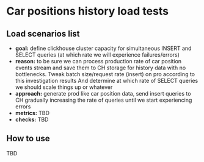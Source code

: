 
# Car positions history load tests

## Load scenarios list

- **goal:** define clickhouse cluster capacity for simultaneous INSERT and SELECT queries
    (at which rate we will experience failures/errors)
- **reason:** to be sure we can process production rate of car position events stream
    and save them to CH storage for history data with no bottlenecks.
    Tweak batch size/request rate (insert) on pro according to this investigation results
    And determine at which rate of SELECT queries we should scale things up or whatever
- **approach:** generate prod like car position data, send insert queries to CH
    gradually increasing the rate of queries until we start experiencing errors
- **metrics:** TBD
- **checks:** TBD

## How to use

TBD

